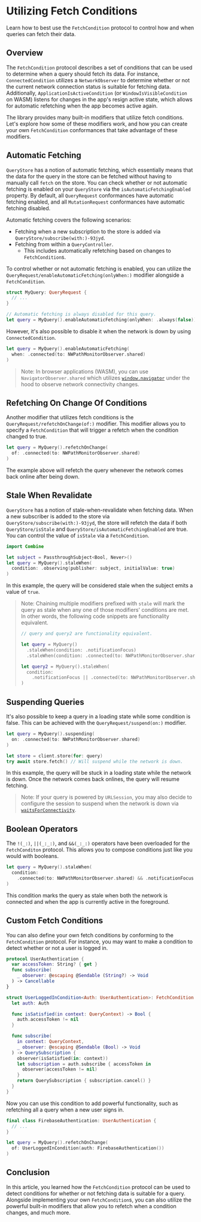# Utilizing Fetch Conditions

Learn how to best use the ``FetchCondition`` protocol to control how and when queries can fetch their data.

## Overview

The `FetchCondition` protocol describes a set of conditions that can be used to determine when a query should fetch its data. For instance, ``ConnectedCondition`` utilizes a ``NetworkObserver`` to determine whether or not the current network connection status is suitable for fetching data. Additionally, ``ApplicationIsActiveCondition`` (or `WindowIsVisibleCondition` on WASM) listens for changes in the app's resign active state, which allows for automatic refetching when the app becomes active again.

The library provides many built-in modifiers that utilize fetch conditions. Let's explore how some of these modifiers work, and how you can create your own `FetchCondition` conformances that take advantage of these modifiers.

## Automatic Fetching

``QueryStore`` has a notion of automatic fetching, which essentially means that the data for the query in the store can be fetched without having to manually call `fetch` on the store. You can check whether or not automatic fetching is enabled on your `QueryStore` via the `isAutomaticFetchingEnabled` property. By default, all ``QueryRequest`` conformances have automatic fetching enabled, and all ``MutationRequest`` conformances have automatic fetching disabled.

Automatic fetching covers the following scenarios:
- Fetching when a new subscription to the store is added via ``QueryStore/subscribe(with:)-93jyd``.
- Fetching from within a ``QueryController``.
  - This includes automatically refetching based on changes to `FetchCondition`s.

To control whether or not automatic fetching is enabled, you can utilize the ``QueryRequest/enableAutomaticFetching(onlyWhen:)`` modifier alongside a `FetchCondition`.

```swift
struct MyQuery: QueryRequest {
  // ...
}

// Automatic fetching is always disabled for this query.
let query = MyQuery().enableAutomaticFetching(onlyWhen: .always(false))
```

However, it's also possible to disable it when the network is down by using `ConnectedCondition`.

```swift
let query = MyQuery().enableAutomaticFetching(
  when: .connected(to: NWPathMonitorObserver.shared)
)
```

> Note: In browser applications (WASM), you can use `NavigatorObserver.shared` which utilizes [`window.navigator`](https://developer.mozilla.org/en-US/docs/Web/API/Navigator) under the hood to observe network connectivity changes.

## Refetching On Change Of Conditions

Another modifier that utilizes fetch conditions is the ``QueryRequest/refetchOnChange(of:)`` modifier. This modifier allows you to specify a `FetchCondition` that will trigger a refetch when the condition changed to true.

```swift
let query = MyQuery().refetchOnChange(
  of: .connected(to: NWPathMonitorObserver.shared)
)
```

The example above will refetch the query whenever the network comes back online after being down.

## Stale When Revalidate

`QueryStore` has a notion of stale-when-revalidate when fetching data. When a new subscriber is added to the store via ``QueryStore/subscribe(with:)-93jyd``, the store will refetch the data if both ``QueryStore/isStale`` and ``QueryStore/isAutomaticFetchingEnabled`` are true. You can control the value of `isStale` via a `FetchCondition`.

```swift
import Combine

let subject = PassthroughSubject<Bool, Never>()
let query = MyQuery().staleWhen(
  condition: .observing(publisher: subject, initialValue: true)
)
```

In this example, the query will be considered stale when the subject emits a value of `true`.

> Note: Chaining multiple modifiers prefixed with `stale` will mark the query as stale when any one of those modifiers' conditions are met. In other words, the following code snippets are functionality equivalent.
> ```swift
> // query and query2 are functionality equivalent.
>
> let query = MyQuery()
>   .staleWhen(condition: .notificationFocus)
>   .staleWhen(condition: .connected(to: NWPathMonitorObserver.shared))
>
> let query2 = MyQuery().staleWhen(
>   condition:
>     .notificationFocus || .connected(to: NWPathMonitorObserver.shared)
> )
> ```

## Suspending Queries

It's also possible to keep a query in a loading state while some condition is false. This can be achieved with the ``QueryRequest/suspend(on:)`` modifier.

```swift
let query = MyQuery().suspending(
  on: .connected(to: NWPathMonitorObserver.shared)
)

let store = client.store(for: query)
try await store.fetch() // Will suspend while the network is down.
```

In this example, the query will be stuck in a loading state while the network is down. Once the network comes back onlines, the query will resume fetching.

> Note: If your query is powered by `URLSession`, you may also decide to configure the session to suspend when the network is down via [`waitsForConnectivity`](https://developer.apple.com/documentation/foundation/urlsessionconfiguration/2908812-waitsforconnectivity).

## Boolean Operators

The ``!(_:)``, ``||(_:_:)``, and ``&&(_:_:)`` operators have been overloaded for the `FetchConditon` protocol. This allows you to compose conditions just like you would with booleans.

```swift
let query = MyQuery().staleWhen(
  condition:
    .connected(to: NWPathMonitorObserver.shared) && .notificationFocus
)
```

This condition marks the query as stale when both the network is connected and when the app is currently active in the foreground.

## Custom Fetch Conditions

You can also define your own fetch conditions by conforming to the `FetchCondition` protocol. For instance, you may want to make a condition to detect whether or not a user is logged in.

```swift
protocol UserAuthentication {
  var accessToken: String? { get }
  func subscribe(
    _ observer: @escaping @Sendable (String?) -> Void
  ) -> Cancellable
}

struct UserLoggedInCondition<Auth: UserAuthentication>: FetchCondition {
  let auth: Auth

  func isSatisfied(in context: QueryContext) -> Bool {
    auth.accessToken != nil
  }

  func subscribe(
    in context: QueryContext,
    _ observer: @escaping @Sendable (Bool) -> Void
  ) -> QuerySubscription {
    observer(isSatisfied(in: context))
    let subscription = auth.subscribe { accessToken in
      observer(accessToken != nil)
    }
    return QuerySubscription { subscription.cancel() }
  }
}
```

Now you can use this condition to add powerful functionality, such as refetching all a query when a new user signs in.

```swift
final class FirebaseAuthentication: UserAuthentication {
  // ...
}

let query = MyQuery().refetchOnChange(
  of: UserLoggedInCondition(auth: FirebaseAuthentication())
)
```

## Conclusion

In this article, you learned how the `FetchCondition` protocol can be used to detect conditions for whether or not fetching data is suitable for a query. Alongside implementing your own `FetchCondition`s, you can also utilize the powerful built-in modifiers that allow you to refetch when a condition changes, and much more.
